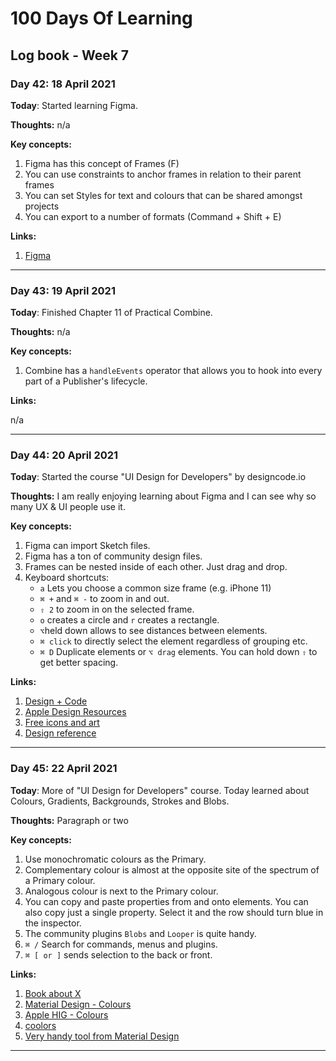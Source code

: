 # 100 Days Of Learning

## Log book - Week 7

### Day 42: 18 April 2021

**Today**: Started learning Figma.

**Thoughts:** n/a

**Key concepts:**

1. Figma has this concept of Frames (F)
2. You can use constraints to anchor frames in relation to their parent frames
3. You can set Styles for text and colours that can be shared amongst projects
4. You can export to a number of formats (Command + Shift + E)

**Links:**

1. [Figma](https://www.figma.com/)

---

### Day 43: 19 April 2021

**Today**: Finished Chapter 11 of Practical Combine.

**Thoughts:** n/a

**Key concepts:**

1. Combine has a `handleEvents` operator that allows you to hook into every part of a Publisher's lifecycle.

**Links:**

n/a

---

### Day 44: 20 April 2021

**Today**: Started the course "UI Design for Developers" by designcode.io

**Thoughts:** I am really enjoying learning about Figma and I can see why so many UX & UI people use it.

**Key concepts:**

1. Figma can import Sketch files.
2. Figma has a ton of community design files.
3. Frames can be nested inside of each other. Just drag and drop.
4. Keyboard shortcuts:
	* `a` Lets you choose a common size frame (e.g. iPhone 11)
	* `⌘ +` and `⌘ -` to zoom in and out.
	* `⇧ 2` to zoom in on the selected frame.
	* `o` creates a circle and `r` creates a rectangle.
	* `⌥`held down allows to see distances between elements.
	* `⌘ click` to directly select the element regardless of grouping etc.
	* `⌘ D` Duplicate elements or `⌥ drag` elements. You can hold down `⇧` to get better spacing.


**Links:**

1. [Design + Code](http://designcode.io)
2. [Apple Design Resources](https://developer.apple.com/design/resources/)
3. [Free icons and art](https://shape.so/)
4. [Design reference](https://mobbin.design/)

---

### Day 45: 22 April 2021

**Today**: More of "UI Design for Developers" course. Today learned about Colours, Gradients, Backgrounds, Strokes and Blobs.

**Thoughts:** Paragraph or two

**Key concepts:**

1. Use monochromatic colours as the Primary.
2. Complementary colour is almost at the opposite site of the spectrum of a Primary colour.
3. Analogous colour is next to the Primary colour.
4. You can copy and paste properties from and onto elements. You can also copy just a single property. Select it and the row should turn blue in the inspector.
5. The community plugins `Blobs` and `Looper` is quite handy.
6. `⌘ /` Search for commands, menus and plugins.
7. `⌘ [ or ]` sends selection to the back or front.

**Links:**

1. [Book about X](http://www.example.com)
2. [Material Design - Colours](https://material.io/design/color/the-color-system.html#color-usage-and-palettes)
3. [Apple HIG - Colours](https://developer.apple.com/design/human-interface-guidelines/ios/visual-design/color/)
4. [coolors](https://coolors.co/)
5. [Very handy tool from Material Design](https://material.io/resources/color/#!/?view.left=0&view.right=0)

---
